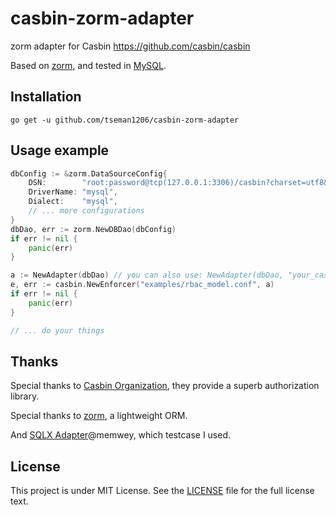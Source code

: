 # casbin-zorm-adapter
zorm adapter for Casbin https://github.com/casbin/casbin

Based on [zorm](https://www.zorm.cn), and tested in [MySQL](github.com/go-sql-driver/mysql).

## Installation

    go get -u github.com/tseman1206/casbin-zorm-adapter

## Usage example

```go
dbConfig := &zorm.DataSourceConfig{
    DSN:        "root:password@tcp(127.0.0.1:3306)/casbin?charset=utf8&parseTime=true&loc=Local",
    DriverName: "mysql",
    Dialect:    "mysql",
	// ... more configurations
}
dbDao, err := zorm.NewDBDao(dbConfig)
if err != nil {
	panic(err)
}

a := NewAdapter(dbDao) // you can also use: NewAdapter(dbDao, "your_casbin_rule_table")
e, err := casbin.NewEnforcer("examples/rbac_model.conf", a)
if err != nil {
	panic(err)
}

// ... do your things
```

## Thanks

Special thanks to [Casbin Organization](https://casbin.org), they provide a superb authorization library.

Special thanks to [zorm](https://www.zorm.cn), a lightweight ORM.

And [SQLX Adapter](https://github.xiaoc.cn/memwey/casbin-sqlx-adapter)@memwey, which testcase I used.

## License

This project is under MIT License. See the [LICENSE](LICENSE) file for the full license text.